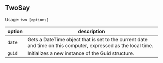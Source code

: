 ## TwoSay

Usage: `two [options]`

option | description
--- | ---
`date` | Gets a DateTime object that is set to the current date and time on this computer, expressed as the local time.
`guid` | Initializes a new instance of the Guid structure.